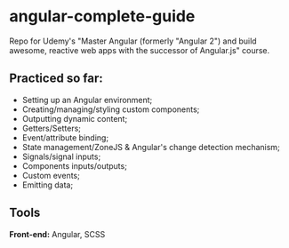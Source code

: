# angular-complete-guide

Repo for Udemy's "Master Angular (formerly "Angular 2") and build awesome, reactive web apps with the successor of Angular.js" course.


## Practiced so far:

- Setting up an Angular environment;
- Creating/managing/styling custom components;
- Outputting dynamic content;
- Getters/Setters;
- Event/attribute binding;
- State management/ZoneJS & Angular's change detection mechanism;
- Signals/signal inputs;
- Components inputs/outputs;
- Custom events;
- Emitting data;

## Tools

**Front-end:** Angular, SCSS
